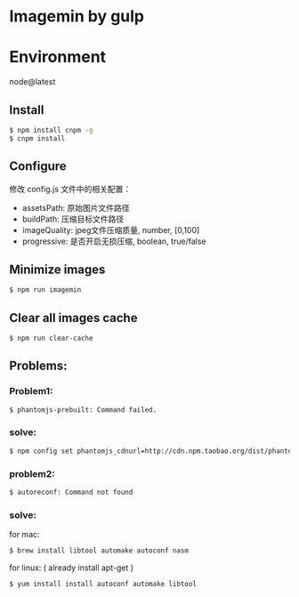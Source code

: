 # Imagemin by gulp

# Environment
node@latest

## Install
```bash
$ npm install cnpm -g
$ cnpm install
```

## Configure
修改 config.js 文件中的相关配置：
+ assetsPath: 原始图片文件路径
+ buildPath: 压缩目标文件路径
+ imageQuality: jpeg文件压缩质量, number, [0,100]
+ progressive: 是否开启无损压缩, boolean, true/false

## Minimize images
```bash
$ npm run imagemin
```

## Clear all images cache
```bash
$ npm run clear-cache
```

## Problems:

### Problem1:
```bash
$ phantomjs-prebuilt: Command failed.
```
### solve: 
```bash
$ npm config set phantomjs_cdnurl=http://cdn.npm.taobao.org/dist/phantomjs_cdnurl
```

### problem2:
```bash
$ autoreconf: Command not found
```
### solve:
for mac:
```bash
$ brew install libtool automake autoconf nasm
```
for linux: ( already install apt-get )
```bash
$ yum install install autoconf automake libtool
```
